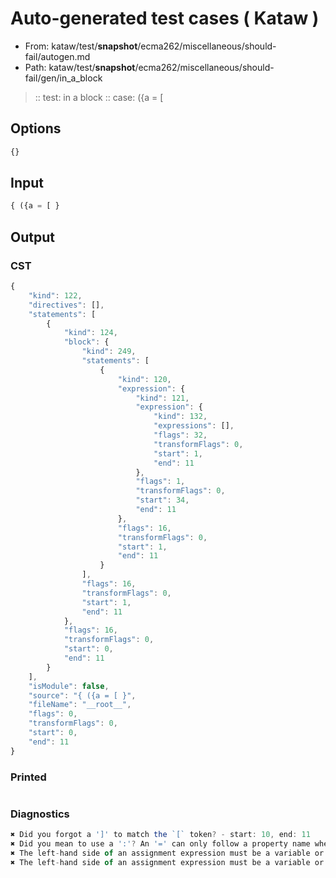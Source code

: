 # Auto-generated test cases ( Kataw )
- From: kataw/test/__snapshot__/ecma262/miscellaneous/should-fail/autogen.md
- Path: kataw/test/__snapshot__/ecma262/miscellaneous/should-fail/gen/in_a_block
> :: test: in a block
> :: case: ({a = [
## Options

`````js
{}
`````
## Input

`````js
{ ({a = [ }
`````
## Output

### CST

```javascript
{
    "kind": 122,
    "directives": [],
    "statements": [
        {
            "kind": 124,
            "block": {
                "kind": 249,
                "statements": [
                    {
                        "kind": 120,
                        "expression": {
                            "kind": 121,
                            "expression": {
                                "kind": 132,
                                "expressions": [],
                                "flags": 32,
                                "transformFlags": 0,
                                "start": 1,
                                "end": 11
                            },
                            "flags": 1,
                            "transformFlags": 0,
                            "start": 34,
                            "end": 11
                        },
                        "flags": 16,
                        "transformFlags": 0,
                        "start": 1,
                        "end": 11
                    }
                ],
                "flags": 16,
                "transformFlags": 0,
                "start": 1,
                "end": 11
            },
            "flags": 16,
            "transformFlags": 0,
            "start": 0,
            "end": 11
        }
    ],
    "isModule": false,
    "source": "{ ({a = [ }",
    "fileName": "__root__",
    "flags": 0,
    "transformFlags": 0,
    "start": 0,
    "end": 11
}
```

### Printed

```javascript

```

### Diagnostics

```javascript
✖ Did you forgot a ']' to match the `[` token? - start: 10, end: 11
✖ Did you mean to use a ':'? An '=' can only follow a property name when the containing object literal is part of a destructuring - start: 11, end: 11
✖ The left-hand side of an assignment expression must be a variable or a property access - start: 11, end: 11
✖ The left-hand side of an assignment expression must be a variable or a property access - start: 11, end: 11

```

